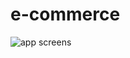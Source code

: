 # e-commerce
 
![app screens](https://user-images.githubusercontent.com/89228710/237038441-25106762-e6de-4f51-9b67-654d87cdc47e.png)

